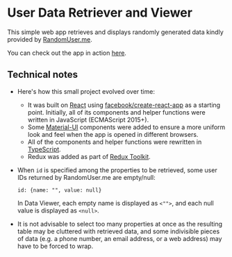 # User Data Retriever and Viewer

This simple web app retrieves and displays randomly generated data kindly provided by [RandomUser.me](https://randomuser.me/).

You can check out the app in action [here](https://reactjs-random-users-20201209.netlify.app/).

## Technical notes

*   Here's how this small project evolved over time:
    *   It was built on [React](https://reactjs.org/) using [facebook/create-react-app](https://github.com/facebook/create-react-app) as a starting point. Initially, all of its components and helper functions were written in JavaScript (ECMAScript 2015+). 
    *   Some [Material-UI](https://material-ui.com/) components were added to ensure a more uniform look and feel when the app is opened in different browsers. 
    *   All of the components and helper functions were rewritten in [TypeScript](https://www.typescriptlang.org/).
    *   Redux was added as part of [Redux Toolkit](https://redux-toolkit.js.org/).

*   When `id` is specified among the properties to be retrieved, some user IDs returned by RandomUser.me are empty/null:

    `id: {name: "", value: null}`

    In Data Viewer, each empty name is displayed as `<"">`, and each null value is displayed as `<null>`.

*   It is not advisable to select too many properties at once as the resulting table may be cluttered with retrieved data, and some indivisible pieces of data (e.g. a phone number, an email address, or a web address) may have to be forced to wrap.